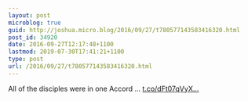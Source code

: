 ```yaml
---
layout: post
microblog: true
guid: http://joshua.micro.blog/2016/09/27/t780577143583416320.html
post_id: 34920
date: 2016-09-27T12:17:48+1100
lastmod: 2019-07-30T17:41:21+1100
type: post
url: /2016/09/27/t780577143583416320.html
---
```

All of the disciples were in one Accord ... [t.co/dFt07qVyX...](https://t.co/dFt07qVyXL)
